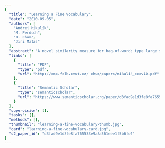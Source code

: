 ```yaml
---
{
  "title": "Learning a Fine Vocabulary",
  "date": "2010-09-05",
  "authors": [
    "Andrej Mikulík",
    "M. Perdoch",
    "O. Chum",
    "Jiri Matas"
  ],
  "abstract": "A novel similarity measure for bag-of-words type large scale image retrieval is presented. The similarity function is learned in an unsupervised manner, requires no extra space over the standard bag-of-words method and is more discriminative than both L2-based soft assignment and Hamming embedding. \n \nWe show experimentally that the novel similarity function achieves mean average precision that is superior to any result published in the literature on a number of standard datasets. At the same time, retrieval with the proposed similarity function is faster than the reference method.",
  "links": [
    {
      "title": "PDF",
      "type": "pdf",
      "url": "http://cmp.felk.cvut.cz/~chum/papers/mikulik_eccv10.pdf"
    },
    {
      "title": "Semantic Scholar",
      "type": "semanticscholar",
      "url": "https://www.semanticscholar.org/paper/d3fad9e1d3fe8fa765533e9a5a561eee1f5b6fd0"
    }
  ],
  "supervision": [],
  "tasks": [],
  "methods": [],
  "thumbnail": "learning-a-fine-vocabulary-thumb.jpg",
  "card": "learning-a-fine-vocabulary-card.jpg",
  "s2_paper_id": "d3fad9e1d3fe8fa765533e9a5a561eee1f5b6fd0"
}
---
```


